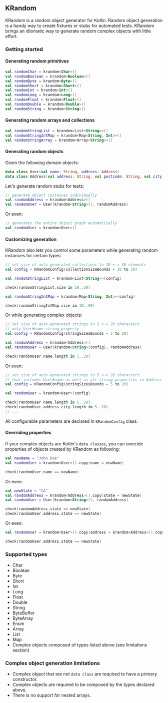 ## KRandom
KRandom is a random object generator for Kotlin. Random object generation is a handy way to create fixtures or stubs for automated tests. KRandom brings an idiomatic way to generate random complex objects with little effort.

### Getting started

#### Generating random primitives

```kotlin
val randomChar = krandom<Char>()
val randomBoolean = krandom<Boolean>()
val randomByte = krandom<Byte>()
val randomShort = krandom<Short>()
val randomInt = krandom<Int>()
val randomLong = krandom<Long>()
val randomFloat = krandom<Float>()
val randomDouble = krandom<Double>()
val randomString = krandom<String>()
```

#### Generating random arrays and collections

```kotlin
val randomStringList = krandom<List<String>>()
val randomStringIntMap = krandom<Map<String, Int>>()
val randomStringArray = krandom<Array<String>>()
```

#### Generating random objects
Given the following domain objects:

```kotlin
data class User(val name: String, address: Address)
data class Address(val address: String, val postcode: String, val city: String, val state: String)
```

Let's generate random stubs for tests:

```kotlin
// generate object instances individually
val randomAddress = krandom<Address>()
val randomUser = User(krandom<String>(), randomAddress)
```

Or even:

```kotlin
// generates the entire object graph automatically
val randomUser = krandom<User>()
```

#### Customizing generation
KRandom also lets you control some parameters while generating random instances for certain types:

```kotlin
// set size of auto-generated collections to 10 <-> 50 elements
val config = KRandomConfig(collectionSizeBounds = 10 to 50)

val randomStringList = krandom<List<String>>(config)

check(randomStringList.size in 10..50)

val randomStringIntMap = krandom<Map<String, Int>>(config)

check(randomStringIntMap.size in 10..50)
```

Or while generating complex objects:

```kotlin
// set size of auto-generated strings to 5 <-> 20 characters
// only User#name string property
val config = KRandomConfig(stringSizesBounds = 5 to 20)

val randomAddress = krandom<Address>()
val randomUser = User(krandom<String>(config), randomAddress)

check(randomUser.name.length in 5..20)
``` 

Or even:

```kotlin
// set size of auto-generated strings to 5 <-> 20 characters
// that includes User#name as well as all string properties in Address class. 
val config = KRandomConfig(stringSizesBounds = 5 to 20)

val randomUser = krandom<User>(config)

check(randomUser.name.length in 5..20)
check(randomUser.address.city.length in 5..20)
// ...
```

All configurable parameters are declared in `KRandomConfig` class.

#### Overriding properties
If your complex objects are Kotlin's `data classes`, you can override properties of objects created by KRandom as following:

```kotlin
val newName = "John Doe"
val randomUser = krandom<User>().copy(name = newName)

check(randomUser.name == newName)
```

Or even:

```kotlin
val newState = "CA"
val randomAddress = krandom<Address>().copy(state = newState)
val randomUser = User(krandom<String>(), randomAddress)

check(randomAddress.state == newState)
check(randomUser.address.state == newState)
```

Or even:

```kotlin
val randomUser = krandom<User>().copy(address = krandom<Address>().copy(state = "CA"))

check(randomUser.address.state == newState)
```

### Supported types
- Char
- Boolean
- Byte
- Short
- Int
- Long
- Float
- Double
- String
- ByteBuffer
- ByteArray
- Enum
- Array
- List
- Map
- Complex objects composed of types listed above (see limitations section)

### Complex object generation limitations
- Complex object that are not `data class` are required to have a primary constructor.
- Complex objects are required to be composed by the types declared above.
- There is no support for nested arrays.